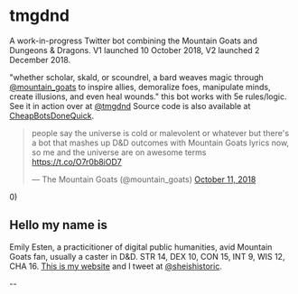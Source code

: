 # tmgdnd

A work-in-progress Twitter bot combining the Mountain Goats and Dungeons & Dragons. V1 launched 10 October 2018, V2 launched 2 December 2018.

"whether scholar, skald, or scoundrel, a bard weaves magic through [@mountain_goats](http://www.twitter.com/mountain_goats) to inspire allies, demoralize foes, manipulate minds, create illusions, and even heal wounds." this bot works with 5e rules/logic.
See it in action over at [@tmgdnd](http://www.twitter.com/tmgdnd) Source code is also available at [CheapBotsDoneQuick](https://t.co/TP8eBef8Wr).

<blockquote class="twitter-tweet" data-lang="en"><p lang="en" dir="ltr">people say the universe is cold or malevolent or whatever but there&#39;s a bot that mashes up D&amp;D outcomes with Mountain Goats lyrics now, so me and the universe are on awesome terms <a href="https://t.co/O7r0b8iOD7">https://t.co/O7r0b8iOD7</a></p>&mdash; The Mountain Goats (@mountain_goats) <a href="https://twitter.com/mountain_goats/status/1050205483691376640?ref_src=twsrc%5Etfw">October 11, 2018</a></blockquote>
0)

## Hello my name is
Emily Esten, a practicitioner of digital public humanities, avid Mountain Goats fan, usually a caster in D&D. STR 14, DEX 10, CON 15, INT 9, WIS 12, CHA 16. [This is my website](http://emilyesten.com/) and I tweet at [@sheishistoric](http://www.twitter.com/sheishistoric).

--
